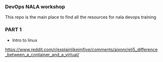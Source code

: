 ### DevOps NALA workshop

This repo is the main place to find all the resources for nala devops training

### PART 1

- Intro to linux

https://www.reddit.com/r/explainlikeimfive/comments/aixnnr/eli5_difference_between_a_container_and_a_virtual/
